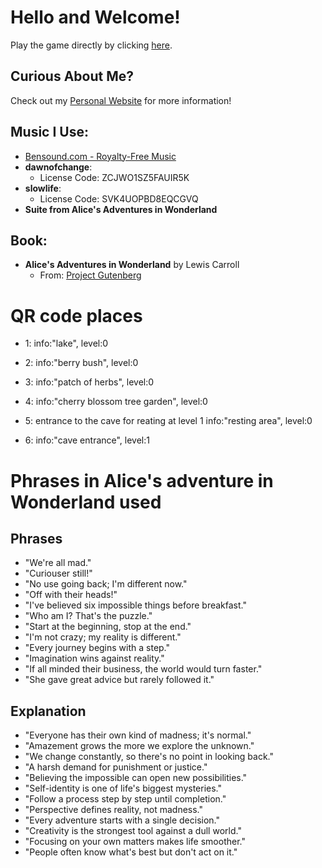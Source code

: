 # Hello and Welcome!   
Play the game directly by clicking [here](https://annazxc.github.io/Gardening-game.github.io/).    
## Curious About Me?    
Check out my [Personal Website](https://annazxc.github.io/) for more information!    

## Music I Use:
- [Bensound.com - Royalty-Free Music](https://www.bensound.com/royalty-free-music)
- **dawnofchange**: 
  - License Code: ZCJWO1SZ5FAUIR5K
- **slowlife**: 
  - License Code: SVK4UOPBD8EQCGVQ
- **Suite from Alice's Adventures in Wonderland**

## Book:
- **Alice's Adventures in Wonderland** by Lewis Carroll
  - From: [Project Gutenberg](https://gutenberg.org/ebooks/11)
  

# QR code places 
- 1: 
    info:"lake",
    level:0

- 2: 
    info:"berry bush",
    level:0

- 3: 
    info:"patch of herbs",
    level:0

- 4: 
    info:"cherry blossom tree garden",
    level:0

- 5:
    entrance to the cave for reating at level 1
    info:"resting area",
    level:0

- 6: 
    info:"cave entrance",
    level:1

# Phrases in Alice's adventure in Wonderland used
## Phrases 
   - "We're all mad."
   - "Curiouser still!"
   - "No use going back; I'm different now."
   - "Off with their heads!"
   - "I've believed six impossible things before breakfast."
   - "Who am I? That's the puzzle."
   - "Start at the beginning, stop at the end."
   - "I'm not crazy; my reality is different."
   - "Every journey begins with a step."
   - "Imagination wins against reality."
   - "If all minded their business, the world would turn faster."
   - "She gave great advice but rarely followed it."


## Explanation 
   - "Everyone has their own kind of madness; it's normal."
   - "Amazement grows the more we explore the unknown."
   - "We change constantly, so there's no point in looking back."
   - "A harsh demand for punishment or justice."
   - "Believing the impossible can open new possibilities."
   - "Self-identity is one of life's biggest mysteries."
   - "Follow a process step by step until completion."
   - "Perspective defines reality, not madness."
   - "Every adventure starts with a single decision."
   - "Creativity is the strongest tool against a dull world."
   - "Focusing on your own matters makes life smoother."
   - "People often know what's best but don't act on it."


